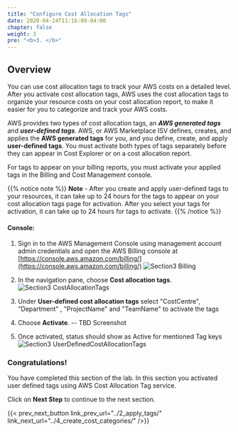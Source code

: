 ```yaml
---
title: "Configure Cost Allocation Tags"
date: 2020-04-24T11:16:09-04:00
chapter: false
weight: 3
pre: "<b>3. </b>"
---
```


## Overview

You can use cost allocation tags to track your AWS costs on a detailed
level. After you activate cost allocation tags, AWS uses the cost
allocation tags to organize your resource costs on your cost allocation
report, to make it easier for you to categorize and track your AWS
costs.

AWS provides two types of cost allocation tags, an ***AWS generated
tags*** and ***user-defined tags***. AWS, or AWS Marketplace ISV
defines, creates, and applies the **AWS generated tags** for you, and
you define, create, and apply **user-defined tags**. You must activate
both types of tags separately before they can appear in Cost Explorer or
on a cost allocation report.

For tags to appear on your billing reports, you must activate your
applied tags in the Billing and Cost Management console.

{{% notice note %}}
**Note** - After you create and apply user-defined tags to your resources,
it can take up to 24 hours for the tags to appear on your cost
allocation tags page for activation. After you select your tags for
activation, it can take up to 24 hours for tags to activate.
{{% /notice %}}

#### Console:

1.  Sign in to the AWS Management Console using management account admin
    credentials and open the AWS Billing console at
    [https://console.aws.amazon.com/billing/](https://console.aws.amazon.com/billing/)
 ![Section3 Billing](/Cost/200_Cost_Category/Images/section3/billing.png)

2.  In the navigation pane, choose **Cost allocation tags**.
 ![Section3 CostAllocationTags](/Cost/200_Cost_Category/Images/section3/costAllocationTags.png)

3.  Under **User-defined cost allocation tags** select "CostCentre",
    "Department" , "ProjectName" and "TeamName" to activate the tags

4.  Choose **Activate**. -- TBD Screenshot

5.  Once activated, status should show as Active for mentioned Tag keys
 ![Section3 UserDefinedCostAllocationTags](/Cost/200_Cost_Category/Images/section3/userDefinedCostAllocationTags.png)

### Congratulations!

You have completed this section of the lab. In this section you
activated user defined tags using AWS Cost Allocation Tag service.

Click on **Next Step** to continue to the next section.

{{< prev_next_button link_prev_url="../2_apply_tags/" link_next_url="../4_create_cost_categories/" />}}

